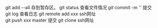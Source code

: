 git add --all  存到暂存区。
git status 查看文件情况
git commit -m ''   提交  
git log 查看日志
git remote add xxx ssh网址  
git push xxx master  提交
git clone ssh网址